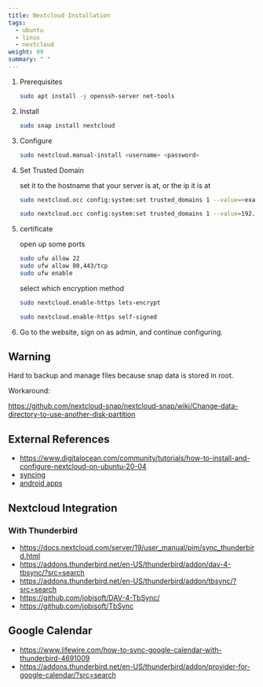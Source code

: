 ```yaml
---
title: Nextcloud Installation
tags:
  - ubuntu
  - linux
  - nextcloud
weight: 99
summary: " "
---
```


1. Prerequisites

    ```bash
    sudo apt install -y openssh-server net-tools
    ```

1. Install

    ```bash
    sudo snap install nextcloud
    ```

1. Configure

    ```bash
    sudo nextcloud.manual-install <username> <password>
    ```

1. Set Trusted Domain

    set it to the hostname that your server is at, or the ip it is at

    ```bash
    sudo nextcloud.occ config:system:set trusted_domains 1 --value=<example.com>
    ```

    ```bash
    sudo nextcloud.occ config:system:set trusted_domains 1 --value=192.168.0.219
    ```

1. certificate

    open up some ports

    ```bash
    sudo ufw allow 22
    sudo ufw allow 80,443/tcp
    sudo ufw enable
    ```

    select which encryption method

    ```bash
    sudo nextcloud.enable-https lets-encrypt
    ```

    ```bash
    sudo nextcloud.enable-https self-signed
    ```

1. Go to the website, sign on as admin, and continue configuring.

## Warning

Hard to backup and manage files because snap data is stored in  root.

Workaround:

<https://github.com/nextcloud-snap/nextcloud-snap/wiki/Change-data-directory-to-use-another-disk-partition>

## External References

* <https://www.digitalocean.com/community/tutorials/how-to-install-and-configure-nextcloud-on-ubuntu-20-04>
* [syncing](https://docs.nextcloud.com/server/latest/user_manual/en/groupware/sync_android.html)
* [android apps](https://livtec.ch/en/the-10-best-nextcloud-apps-for-your-android-smartphone/)

## Nextcloud Integration

### With Thunderbird

* <https://docs.nextcloud.com/server/19/user_manual/pim/sync_thunderbird.html>
* <https://addons.thunderbird.net/en-US/thunderbird/addon/dav-4-tbsync/?src=search>
* <https://addons.thunderbird.net/en-US/thunderbird/addon/tbsync/?src=search>
* <https://github.com/jobisoft/DAV-4-TbSync/>
* <https://github.com/jobisoft/TbSync>

## Google Calendar

* <https://www.lifewire.com/how-to-sync-google-calendar-with-thunderbird-4691009>
* <https://addons.thunderbird.net/en-US/thunderbird/addon/provider-for-google-calendar/?src=search>
